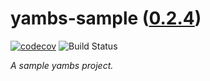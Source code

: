 <!--
    =====================================
    generator=datazen
    version=3.1.2
    hash=f8551739e143550f8291b42d071d9ff4
    =====================================
-->

# yambs-sample ([0.2.4](https://github.com/vkottler/yambs-sample/releases/tag/0.2.4))

[![codecov](https://codecov.io/gh/vkottler/yambs-sample/branch/master/graph/badge.svg)](https://codecov.io/gh/vkottler/yambs-sample)
![Build Status](https://github.com/vkottler/yambs-sample/actions/workflows/yambs-project.yml/badge.svg)

*A sample yambs project.*
